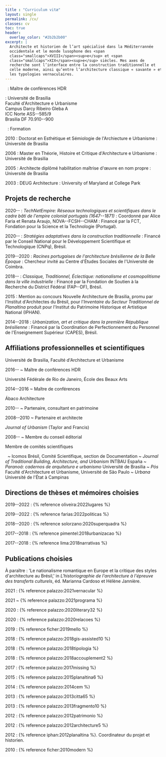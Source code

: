 ```yaml
---
title : "Curriculum vitæ"
layout: single
permalink: /cv/
classes: cv
toc: true
header:
  overlay_color: "#2b2b2b00"
excerpt: |
  Architecte et historien de l’art spécialisé dans la Méditerrannée
  occidentale et le monde lusophone des <span
  class="smallcaps">XVIII</span><sup>e</sup> et <span
  class="smallcaps">XIX</span><sup>e</sup> siècles. Mes axes de
  recherche sont l’interface entre la construction traditionnelle et
  celle moderne, ainsi qu’entre l’architecture classique « savante » et
  les typologies vernaculaires.
---
```


 
: <span class="newthought">Maître de conférences HDR</span>

: Université de Brasilia  
  Faculté d'Architecture e Urbanisme  
  Campus Darcy Ribeiro Gleba A  
  <span class="smallcaps">ICC</span> Norte <span class="smallcaps">ASS--585/9</span>  
  Brasilia <span class="smallcaps">DF</span> 70.910--900

 
: <span class="newthought">Formation</span>

2010
: Doctorat en Esthétique et Sémiologie de l'Archiecture e Urbanisme
: Université de Brasilia

2006
: Master en Théorie, Histoire et Critique d'Architecture e Urbanisme
: Université de Brasilia

2005
: Architecte diplômé habilitation maîtrise d'œuvre en nom propre
: Université de Brasilia

2003
: <span class="smallcaps">DEUG</span> Architecture
: University of Maryland at College Park

## Projets de recherche ##

2020--
: *TechNetEmpire: Réseaux technologiques et scientifiques dans le cadre
  bâti de l'empire colonial portugais (1647--1871)*
: Coordonné par Alice Faria et Renata Araujo,
  <span class="smallcaps">NOVA--FCSH--CHAM</span>
: Financé par la <span class="smallcaps">FCT</span>, Fondation pour la Science et la
  Technologie (Portugal).

2020--
: *Stratégies adaptatives dans la construction traditionnelle*
: Financé par le Conseil National pour le Développement Scientifique et
  Technologique (CNPq), Brésil.

2019--2020
: *Racines portugaises de l'architecture brésilienne de la Belle Époque*
: Chercheur invité au Centre d'Études Sociales de l'Université de
  Coimbra.

2018--
: *Classique, Traditionnel, Éclectique: nationalisme et cosmopolitisme
  dans la ville industrielle*
: Financé par la Fondation de Soutien à la Recherche du
  District Fédéral <span class="smallcaps">(FAP--DF)</span>, Brésil.

2015
: Mention au concours Nouvelle Architecture de Brasilia, promu par
  l'Institut d'Architectes du Brésil, pour l'*Inventaire du
  Secteur Traditionnel de Planaltina* produit pour l'Institut du
  Patrimoine Historique et Artistique National
  <span class="smallcaps">(IPHAN)</span>.

2014--2018
: *Urbanization, art et critique dans la première République brésilienne*
: Financé par la Coordination de Perfectionnement du
  Personnel de l'Enseignement Supérieur <span class="smallcaps">(CAPES)</span>, Brésil.

## Affiliations professionnelles et scientifiques ##

<span class="newthought">Université de Brasilia, Faculté d'Architecture
et Urbanisme</span>

2016--
~ Maître de conférences <span class="smallcaps">HDR</span> 

<span class="newthought">Université Fédérale de Rio de Janeiro, École
des Beaux Arts</span>

2014--2016
~ Maître de conférences

<span class="newthought">Ábaco Architecture</span>

2010--
~ Partenaire, consultant en patrimoine

2008--2010
~ Partenaire et architecte

<span class="newthought">*Journal of Urbanism* (Taylor and Francis)</span>

2008--
~ Membre du conseil éditorial

<span class="newthought">Membre de comités scientifiques</span>

 
~ Icomos Brésil, Comité Scientifique, section de Documentation
~ *Journal of Traditional Building, Architecture, and Urbanism*
  <span class="smallcaps">INTBAU</span> España
~ *Paranoá: cadernos de arquitetura e urbanismo*
  Université de Brasilia
~ *Pós* Faculté d'Architecture et Urbanisme, Université de São
  Paulo
~ *Urbana* Université de l'État à Campinas

## Directions de thèses et mémoires choisies ##

2019--2022
: {% reference oliveira:2022lugares %}

2019--2022
: {% reference farias:2022politicas %}

2018--2020
: {% reference solorzano:2020superquadra %}

2017--2018
: {% reference pimentel:2018urbanizacao %}

2017--2018
: {% reference lima:2018narrativas %}

## Publications choisies ##

À paraître
: 'Le nationalisme romantique en Europe et la critique des styles
  d'architecture au Brésil,' in *L'historiographie de l'architecture à
  l'épreuve des transferts culturels*, éd. Marianna Cardoso et Hélène
  Jannière.

2021
: {% reference palazzo:2021vernacular %}

2021
~ {% reference palazzo:2021programa %}

2020
: {% reference palazzo:2020literary32 %}

2020
: {% reference palazzo:2020relacoes %}

2019
: {% reference ficher:2019mello %}

2018
: {% reference palazzo:2018gis-assisted10 %}

2018
: {% reference palazzo:2018tipologia %}

2018
: {% reference palazzo:2018accouplement2 %}

2017
: {% reference palazzo:2017missing %}

2015
: {% reference palazzo:2015planaltina6 %}

2014
: {% reference palazzo:2014cem %}

2013
: {% reference palazzo:2013citta65 %}

2013
: {% reference palazzo:2013fragmento10 %}

2012
: {% reference palazzo:2012patrimonio %}

2012
: {% reference palazzo:2012architecture5 %}

2012
: {% reference iphan:2012planaltina %}. Coordinateur du projet et historien.

2010
: {% reference ficher:2010modern %}

